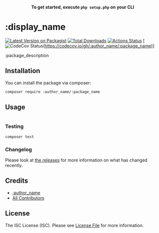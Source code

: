 <p align="center">
    <strong>To get started, execute <code>php setup.php</code> on your CLI</strong>
</p>

<!--README_START-->

# :display_name

[![Latest Version on Packagist](https://img.shields.io/packagist/v/:author_name/:package_name.svg?style=flat-square)](https://packagist.org/packages/:author_name/:package_name)
[![Total Downloads](https://img.shields.io/packagist/dt/:author_name/:package_name.svg?style=flat-square)](https://packagist.org/packages/:author_name/:package_name)
[![Actions Status](https://github.com/:author_name/:package_name/workflows/CI/badge.svg)](https://github.com/:author_name/:package_name/actions)
[![CodeCov Status](https://codecov.io/gh/:author_name/:package_name/branch/master/graph/badge.svg)(https://codecov.io/gh/:author_name/:package_name)]

:package_description
<!--This is where the description goes. Try to limit it to a paragraph or two. Consider adding a small, easy to understand example.-->

## Installation

You can install the package via composer:

```bash
composer require :author_name/:package_name
```

## Usage

``` php
```

### Testing

``` bash
composer test
```

### Changelog

Please look at [the releases](https://github.com/:author_name/:package_name/releases) for more information on what has changed recently.

## Credits

- [:author_name](https://github.com/:author_name)
- [All Contributors](https://github.com/:author_name/:package_name/contributors)

## License

The ISC License (ISC). Please see [License File](LICENSE.md) for more information.
